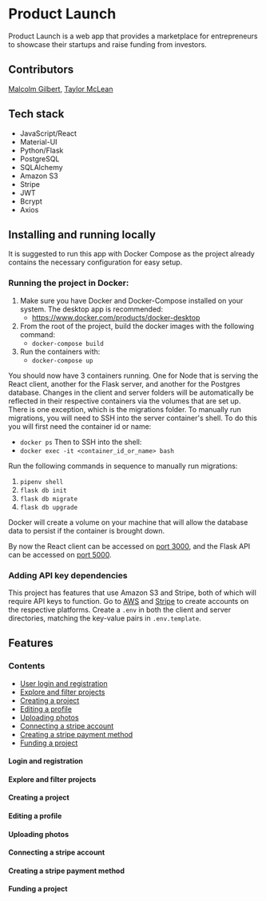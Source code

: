 # Product Launch

Product Launch is a web app that provides a marketplace for entrepreneurs to showcase their startups and raise funding from investors.

## Contributors

[Malcolm Gilbert](https://github.com/MalcolmAG), [Taylor McLean](https://github.com/tmclean15)

## Tech stack

- JavaScript/React
- Material-UI
- Python/Flask
- PostgreSQL
- SQLAlchemy
- Amazon S3
- Stripe
- JWT
- Bcrypt
- Axios

## Installing and running locally

It is suggested to run this app with Docker Compose as the project already contains the necessary configuration
for easy setup.

### Running the project in Docker:

1. Make sure you have Docker and Docker-Compose installed on your system. The desktop app is recommended:
   - https://www.docker.com/products/docker-desktop
2. From the root of the project, build the docker images with the following command:
   - `docker-compose build`
3. Run the containers with:
   - `docker-compose up`

You should now have 3 containers running. One for Node that is serving the React client, another for the Flask server, and another for the Postgres database. Changes in the client and server folders will be automatically be reflected in their respective containers via the volumes that are set up. There is one exception, which is the migrations folder. To manually run migrations, you will need to SSH into the server container's shell. To do this you will first need the container id or name:

- `docker ps`
  Then to SSH into the shell:
- `docker exec -it <container_id_or_name> bash`

Run the following commands in sequence to manually run migrations:

1.  `pipenv shell`
2.  `flask db init`
3.  `flask db migrate`
4.  `flask db upgrade`

Docker will create a volume on your machine that will allow the database data to persist if the container is brought down.

By now the React client can be accessed on [port 3000](http://localhost:3000), and the Flask API can be accessed on [port 5000](http://localhost:5000).

### Adding API key dependencies

This project has features that use Amazon S3 and Stripe, both of which will require API keys to function. Go to [AWS](https://aws.amazon.com/) and [Stripe](https://stripe.com/) to create accounts on the respective platforms. Create a `.env` in both the client and server directories, matching the key-value pairs in `.env.template`.

## Features

### Contents

- [User login and registration](####Login-and-registration)
- [Explore and filter projects](####Explore-and-filter-projects)
- [Creating a project](####Creating-a-project)
- [Editing a profile](####Editing-a-profile)
- [Uploading photos](####Uploading-photos)
- [Connecting a stripe account](####Connecting-a-stripe-account)
- [Creating a stripe payment method](####Creating-a-stripe-payment-method)
- [Funding a project](####Funding-a-project)

#### Login and registration

<!-- Content -->

#### Explore and filter projects

<!-- Content -->

#### Creating a project

<!-- Content -->

#### Editing a profile

<!-- Content -->

#### Uploading photos

<!-- Content -->

#### Connecting a stripe account

<!-- Content -->

#### Creating a stripe payment method

<!-- Content -->

#### Funding a project

<!-- Content -->
